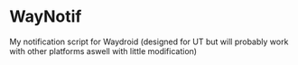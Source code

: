# WayNotif
My notification script for Waydroid (designed for UT but will probably work with other platforms aswell with little modification)
